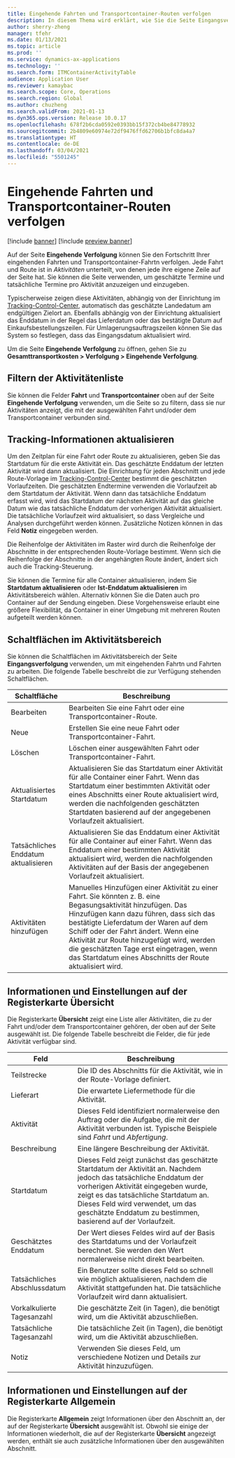 ```yaml
---
title: Eingehende Fahrten und Transportcontainer-Routen verfolgen
description: In diesem Thema wird erklärt, wie Sie die Seite Eingangsverfolgung verwenden können, um den Fortschritt Ihrer eingehenden Fahrten und Transportcontainer-Fahrten zu verfolgen.
author: sherry-zheng
manager: tfehr
ms.date: 01/13/2021
ms.topic: article
ms.prod: ''
ms.service: dynamics-ax-applications
ms.technology: ''
ms.search.form: ITMContainerActivityTable
audience: Application User
ms.reviewer: kamaybac
ms.search.scope: Core, Operations
ms.search.region: Global
ms.author: chuzheng
ms.search.validFrom: 2021-01-13
ms.dyn365.ops.version: Release 10.0.17
ms.openlocfilehash: 678f2b6cda0592e0393bb15f372cb4be84778932
ms.sourcegitcommit: 2b4809e60974e72df9476ffd62706b1bfc8da4a7
ms.translationtype: HT
ms.contentlocale: de-DE
ms.lasthandoff: 03/04/2021
ms.locfileid: "5501245"
---
```

# <a name="track-inbound-voyages-and-shipping-container-journeys"></a>Eingehende Fahrten und Transportcontainer-Routen verfolgen

[!include [banner](../../includes/banner.md)]
[!include [preview banner](../includes/preview-banner.md)]

Auf der Seite **Eingehende Verfolgung** können Sie den Fortschritt Ihrer eingehenden Fahrten und Transportcontainer-Fahrtn verfolgen. Jede Fahrt und Route ist in *Aktivitäten* unterteilt, von denen jede ihre eigene Zeile auf der Seite hat. Sie können die Seite verwenden, um geschätzte Termine und tatsächliche Termine pro Aktivität anzuzeigen und einzugeben.

Typischerweise zeigen diese Aktivitäten, abhängig von der Einrichtung im [Tracking-Control-Center](delivery-information-setup.md#tracking-control-center), automatisch das geschätzte Landedatum am endgültigen Zielort an. Ebenfalls abhängig von der Einrichtung aktualisiert das Enddatum in der Regel das Lieferdatum oder das bestätigte Datum auf Einkaufsbestellungszeilen. Für Umlagerungsauftragszeilen können Sie das System so festlegen, dass das Eingangsdatum aktualisiert wird.

Um die Seite **Eingehende Verfolgung** zu öffnen, gehen Sie zu **Gesamttransportkosten \> Verfolgung \> Eingehende Verfolgung**.

## <a name="filter-the-activities-list"></a>Filtern der Aktivitätenliste

Sie können die Felder **Fahrt** und **Transportcontainer** oben auf der Seite **Eingehende Verfolgung** verwenden, um die Seite so zu filtern, dass sie nur Aktivitäten anzeigt, die mit der ausgewählten Fahrt und/oder dem Transportcontainer verbunden sind.

## <a name="update-tracking-information"></a>Tracking-Informationen aktualisieren

Um den Zeitplan für eine Fahrt oder Route zu aktualisieren, geben Sie das Startdatum für die erste Aktivität ein. Das geschätzte Enddatum der letzten Aktivität wird dann aktualisiert. Die Einrichtung für jeden Abschnitt und jede Route-Vorlage im [Tracking-Control-Center](delivery-information-setup.md#tracking-control-center) bestimmt die geschätzten Vorlaufzeiten. Die geschätzten Endtermine verwenden die Vorlaufzeit ab dem Startdatum der Aktivität. Wenn dann das tatsächliche Enddatum erfasst wird, wird das Startdatum der nächsten Aktivität auf das gleiche Datum wie das tatsächliche Enddatum der vorherigen Aktivität aktualisiert. Die tatsächliche Vorlaufzeit wird aktualisiert, so dass Vergleiche und Analysen durchgeführt werden können. Zusätzliche Notizen können in das Feld **Notiz** eingegeben werden.

Die Reihenfolge der Aktivitäten im Raster wird durch die Reihenfolge der Abschnitte in der entsprechenden Route-Vorlage bestimmt. Wenn sich die Reihenfolge der Abschnitte in der angehängten Route ändert, ändert sich auch die Tracking-Steuerung.

Sie können die Termine für alle Container aktualisieren, indem Sie **Startdatum aktualisieren** oder **Ist-Enddatum aktualisieren** im Aktivitätsbereich wählen. Alternativ können Sie die Daten auch pro Container auf der Sendung eingeben. Diese Vorgehensweise erlaubt eine größere Flexibilität, da Container in einer Umgebung mit mehreren Routen aufgeteilt werden können.

## <a name="buttons-on-the-action-pane"></a>Schaltflächen im Aktivitätsbereich

Sie können die Schaltflächen im Aktivitätsbereich der Seite **Eingangsverfolgung** verwenden, um mit eingehenden Fahrtn und Fahrten zu arbeiten. Die folgende Tabelle beschreibt die zur Verfügung stehenden Schaltflächen.

| Schaltfläche | Beschreibung |
|---|---|
| Bearbeiten | Bearbeiten Sie eine Fahrt oder eine Transportcontainer-Route. |
| Neue | Erstellen Sie eine neue Fahrt oder Transportcontainer-Fahrt. |
| Löschen | Löschen einer ausgewählten Fahrt oder Transportcontainer-Fahrt. |
| Aktualisiertes Startdatum | Aktualisieren Sie das Startdatum einer Aktivität für alle Container einer Fahrt. Wenn das Startdatum einer bestimmten Aktivität oder eines Abschnitts einer Route aktualisiert wird, werden die nachfolgenden geschätzten Startdaten basierend auf der angegebenen Vorlaufzeit aktualisiert. |
| Tatsächliches Enddatum aktualisieren | Aktualisieren Sie das Enddatum einer Aktivität für alle Container auf einer Fahrt. Wenn das Enddatum einer bestimmten Aktivität aktualisiert wird, werden die nachfolgenden Aktivitäten auf der Basis der angegebenen Vorlaufzeit aktualisiert. |
| Aktivitäten hinzufügen | Manuelles Hinzufügen einer Aktivität zu einer Fahrt. Sie könnten z. B. eine Begasungsaktivität hinzufügen. Das Hinzufügen kann dazu führen, dass sich das bestätigte Lieferdatum der Waren auf dem Schiff oder der Fahrt ändert. Wenn eine Aktivität zur Route hinzugefügt wird, werden die geschätzten Tage erst eingetragen, wenn das Startdatum eines Abschnitts der Route aktualisiert wird. |

## <a name="information-and-settings-on-the-overview-tab"></a>Informationen und Einstellungen auf der Registerkarte Übersicht

Die Registerkarte **Übersicht** zeigt eine Liste aller Aktivitäten, die zu der Fahrt und/oder dem Transportcontainer gehören, der oben auf der Seite ausgewählt ist. Die folgende Tabelle beschreibt die Felder, die für jede Aktivität verfügbar sind.

| Feld | Beschreibung |
|---|---|
| Teilstrecke | Die ID des Abschnitts für die Aktivität, wie in der Route-Vorlage definiert. |
| Lieferart | Die erwartete Liefermethode für die Aktivität. |
| Aktivität | Dieses Feld identifiziert normalerweise den Auftrag oder die Aufgabe, die mit der Aktivität verbunden ist. Typische Beispiele sind *Fahrt* und *Abfertigung*. |
| Beschreibung | Eine längere Beschreibung der Aktivität. |
| Startdatum | Dieses Feld zeigt zunächst das geschätzte Startdatum der Aktivität an. Nachdem jedoch das tatsächliche Enddatum der vorherigen Aktivität eingegeben wurde, zeigt es das tatsächliche Startdatum an. Dieses Feld wird verwendet, um das geschätzte Enddatum zu bestimmen, basierend auf der Vorlaufzeit. |
| Geschätztes Enddatum | Der Wert dieses Feldes wird auf der Basis des Startdatums und der Vorlaufzeit berechnet. Sie werden den Wert normalerweise nicht direkt bearbeiten. |
| Tatsächliches Abschlussdatum | Ein Benutzer sollte dieses Feld so schnell wie möglich aktualisieren, nachdem die Aktivität stattgefunden hat. Die tatsächliche Vorlaufzeit wird dann aktualisiert. |
| Vorkalkulierte Tagesanzahl | Die geschätzte Zeit (in Tagen), die benötigt wird, um die Aktivität abzuschließen. |
| Tatsächliche Tagesanzahl | Die tatsächliche Zeit (in Tagen), die benötigt wird, um die Aktivität abzuschließen. |
| Notiz | Verwenden Sie dieses Feld, um verschiedene Notizen und Details zur Aktivität hinzuzufügen. |

## <a name="information-and-settings-on-the-general-tab"></a>Informationen und Einstellungen auf der Registerkarte Allgemein

Die Registerkarte **Allgemein** zeigt Informationen über den Abschnitt an, der auf der Registerkarte **Übersicht** ausgewählt ist. Obwohl sie einige der Informationen wiederholt, die auf der Registerkarte **Übersicht** angezeigt werden, enthält sie auch zusätzliche Informationen über den ausgewählten Abschnitt.
